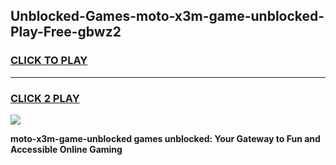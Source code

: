 
## Unblocked-Games-moto-x3m-game-unblocked-Play-Free-gbwz2
<h3>
<a href="https://premium76.site?title=moto-x3m-game-unblocked&ref=18A">CLICK TO PLAY</a></h3>
<hr>

<h3>
<a href="https://premium76.site?title=moto-x3m-game-unblocked&ref=18A">CLICK 2 PLAY</a>
  
</h3>

<a href="https://premium76.site?title=moto-x3m-game-unblocked&ref=18A"><img src="https://clearcache.store/games.png"></a>


**moto-x3m-game-unblocked games unblocked: Your Gateway to Fun and Accessible Online Gaming**

